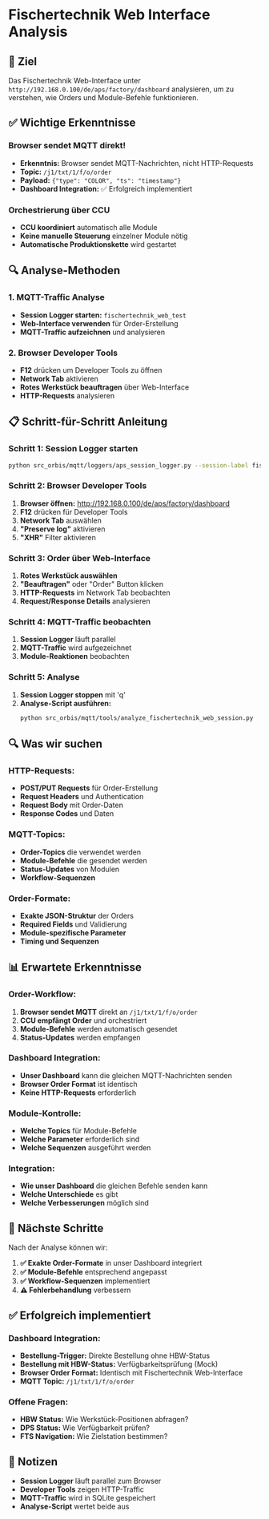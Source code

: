 # Fischertechnik Web Interface Analysis

## 🎯 **Ziel**
Das Fischertechnik Web-Interface unter `http://192.168.0.100/de/aps/factory/dashboard` analysieren, um zu verstehen, wie Orders und Module-Befehle funktionieren.

## ✅ **Wichtige Erkenntnisse**

### **Browser sendet MQTT direkt!**
- **Erkenntnis:** Browser sendet MQTT-Nachrichten, nicht HTTP-Requests
- **Topic:** `/j1/txt/1/f/o/order`
- **Payload:** `{"type": "COLOR", "ts": "timestamp"}`
- **Dashboard Integration:** ✅ Erfolgreich implementiert

### **Orchestrierung über CCU**
- **CCU koordiniert** automatisch alle Module
- **Keine manuelle Steuerung** einzelner Module nötig
- **Automatische Produktionskette** wird gestartet

## 🔍 **Analyse-Methoden**

### **1. MQTT-Traffic Analyse**
- **Session Logger starten:** `fischertechnik_web_test`
- **Web-Interface verwenden** für Order-Erstellung
- **MQTT-Traffic aufzeichnen** und analysieren

### **2. Browser Developer Tools**
- **F12** drücken um Developer Tools zu öffnen
- **Network Tab** aktivieren
- **Rotes Werkstück beauftragen** über Web-Interface
- **HTTP-Requests** analysieren

## 📋 **Schritt-für-Schritt Anleitung**

### **Schritt 1: Session Logger starten**
```bash
python src_orbis/mqtt/loggers/aps_session_logger.py --session-label fischertechnik_web_test --process-type custom --auto-start
```

### **Schritt 2: Browser Developer Tools**
1. **Browser öffnen:** http://192.168.0.100/de/aps/factory/dashboard
2. **F12** drücken für Developer Tools
3. **Network Tab** auswählen
4. **"Preserve log"** aktivieren
5. **"XHR"** Filter aktivieren

### **Schritt 3: Order über Web-Interface**
1. **Rotes Werkstück auswählen**
2. **"Beauftragen"** oder "Order" Button klicken
3. **HTTP-Requests** im Network Tab beobachten
4. **Request/Response Details** analysieren

### **Schritt 4: MQTT-Traffic beobachten**
1. **Session Logger** läuft parallel
2. **MQTT-Traffic** wird aufgezeichnet
3. **Module-Reaktionen** beobachten

### **Schritt 5: Analyse**
1. **Session Logger stoppen** mit 'q'
2. **Analyse-Script ausführen:**
   ```bash
   python src_orbis/mqtt/tools/analyze_fischertechnik_web_session.py
   ```

## 🔍 **Was wir suchen**

### **HTTP-Requests:**
- **POST/PUT Requests** für Order-Erstellung
- **Request Headers** und Authentication
- **Request Body** mit Order-Daten
- **Response Codes** und Daten

### **MQTT-Topics:**
- **Order-Topics** die verwendet werden
- **Module-Befehle** die gesendet werden
- **Status-Updates** von Modulen
- **Workflow-Sequenzen**

### **Order-Formate:**
- **Exakte JSON-Struktur** der Orders
- **Required Fields** und Validierung
- **Module-spezifische Parameter**
- **Timing und Sequenzen**

## 📊 **Erwartete Erkenntnisse**

### **Order-Workflow:**
1. **Browser sendet MQTT** direkt an `/j1/txt/1/f/o/order`
2. **CCU empfängt Order** und orchestriert
3. **Module-Befehle** werden automatisch gesendet
4. **Status-Updates** werden empfangen

### **Dashboard Integration:**
- **Unser Dashboard** kann die gleichen MQTT-Nachrichten senden
- **Browser Order Format** ist identisch
- **Keine HTTP-Requests** erforderlich

### **Module-Kontrolle:**
- **Welche Topics** für Module-Befehle
- **Welche Parameter** erforderlich sind
- **Welche Sequenzen** ausgeführt werden

### **Integration:**
- **Wie unser Dashboard** die gleichen Befehle senden kann
- **Welche Unterschiede** es gibt
- **Welche Verbesserungen** möglich sind

## 🚀 **Nächste Schritte**

Nach der Analyse können wir:
1. **✅ Exakte Order-Formate** in unser Dashboard integriert
2. **✅ Module-Befehle** entsprechend angepasst
3. **✅ Workflow-Sequenzen** implementiert
4. **⚠️ Fehlerbehandlung** verbessern

## ✅ **Erfolgreich implementiert**

### **Dashboard Integration:**
- **Bestellung-Trigger:** Direkte Bestellung ohne HBW-Status
- **Bestellung mit HBW-Status:** Verfügbarkeitsprüfung (Mock)
- **Browser Order Format:** Identisch mit Fischertechnik Web-Interface
- **MQTT Topic:** `/j1/txt/1/f/o/order`

### **Offene Fragen:**
- **HBW Status:** Wie Werkstück-Positionen abfragen?
- **DPS Status:** Wie Verfügbarkeit prüfen?
- **FTS Navigation:** Wie Zielstation bestimmen?

## 📝 **Notizen**

- **Session Logger** läuft parallel zum Browser
- **Developer Tools** zeigen HTTP-Traffic
- **MQTT-Traffic** wird in SQLite gespeichert
- **Analyse-Script** wertet beide aus
